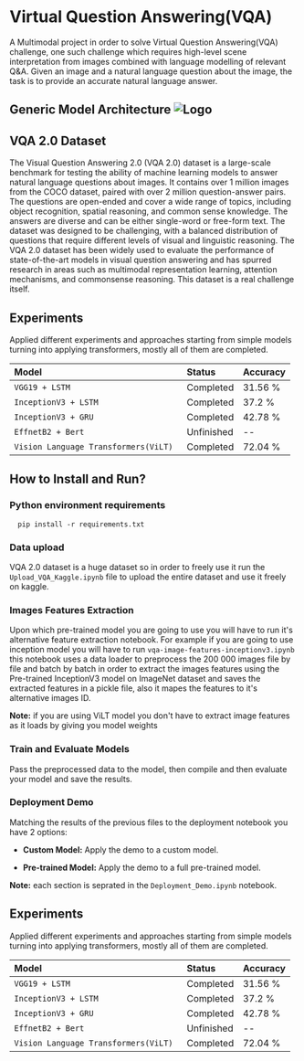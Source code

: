 
# Virtual Question Answering(VQA)

A Multimodal project in  order to solve Virtual Question Answering(VQA) challenge, one such challenge which requires high-level scene interpretation from images combined with language modelling of relevant Q&A. Given an image and a natural language question about the image, the task is to provide an accurate natural language answer.


## Generic Model Architecture ![Logo](https://camo.githubusercontent.com/5d485ae752f73ada4573280e09581e5d442add97ce67bc9b2d290c1a1a94eb80/687474703a2f2f692e696d6775722e636f6d2f327a4a30396d512e706e67)






## VQA 2.0 Dataset

The Visual Question Answering 2.0 (VQA 2.0) dataset is a large-scale benchmark for testing the ability of machine learning models to answer natural language questions about images. It contains over 1 million images from the COCO dataset, paired with over 2 million question-answer pairs. The questions are open-ended and cover a wide range of topics, including object recognition, spatial reasoning, and common sense knowledge. The answers are diverse and can be either single-word or free-form text. The dataset was designed to be challenging, with a balanced distribution of questions that require different levels of visual and linguistic reasoning. The VQA 2.0 dataset has been widely used to evaluate the performance of state-of-the-art models in visual question answering and has spurred research in areas such as multimodal representation learning, attention mechanisms, and commonsense reasoning. This dataset is a real challenge itself.
## Experiments

Applied different experiments and approaches starting from simple models turning into applying transformers, mostly all of them are completed.

| Model                                   |  Status     | Accuracy  |
| :--------                               | :-------    | :-------  |
| `VGG19 + LSTM`                          | Completed   | 31.56 %   |
| `InceptionV3 + LSTM`                    | Completed   | 37.2 %    |
| `InceptionV3 + GRU`                     | Completed   | 42.78 %   |
| `EffnetB2 + Bert`                       | Unfinished  | --        |
| `Vision Language Transformers(ViLT) `   | Completed   | 72.04 %   |

## How to Install and Run?

### Python environment requirements

```
  pip install -r requirements.txt
```

### Data upload

VQA 2.0 dataset is a huge dataset so in order to freely use it run the `Upload_VQA_Kaggle.ipynb` file to upload the entire dataset and use it freely on kaggle.


### Images Features Extraction

Upon which pre-trained model you are going to use you will have to run it's alternative feature extraction notebook. For example if you are going to use inception model you will have to run `vqa-image-features-inceptionv3.ipynb` this notebook uses a data loader to preprocess the 200 000 images file by file and batch by batch in order to extract the images features using the Pre-trained InceptionV3 model on ImageNet dataset and saves the extracted features in a pickle file, also it mapes the features to it's alternative images ID.

**Note:** if you are using ViLT model you don't have to extract image features as it loads by giving you model weights


### Train and Evaluate Models

Pass the preprocessed data to the model, then compile and then evaluate your model and save the results.

### Deployment Demo

Matching the results of the previous files to the deployment notebook you have 2 options:

-   **Custom Model:** Apply the demo to a custom model.

-   **Pre-trained Model:** Apply the demo to a full pre-trained model.

**Note:** each section is seprated in the `Deployment_Demo.ipynb` notebook.
## Experiments

Applied different experiments and approaches starting from simple models turning into applying transformers, mostly all of them are completed.

| Model                                   |  Status     | Accuracy  |
| :--------                               | :-------    | :-------  |
| `VGG19 + LSTM`                          | Completed   | 31.56 %   |
| `InceptionV3 + LSTM`                    | Completed   | 37.2 %    |
| `InceptionV3 + GRU`                     | Completed   | 42.78 %   |
| `EffnetB2 + Bert`                       | Unfinished  | --        |
| `Vision Language Transformers(ViLT) `   | Completed   | 72.04 %   |
